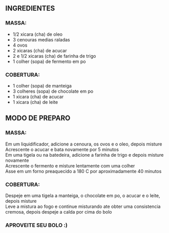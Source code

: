 ## INGREDIENTES
### MASSA:
* 1/2 xicara (cha) de oleo
* 3 cenouras medias raladas
* 4 ovos
* 2 xicaras (cha) de acucar
* 2 e 1/2 xicaras (cha) de farinha de trigo
* 1 colher (sopa) de fermento em po

### COBERTURA:
* 1 colher (sopa) de manteiga
* 3 colheres (sopa) de chocolate em po
* 1 xicara (cha) de acucar
* 1 xicara (cha) de leite
 
## MODO DE PREPARO
### MASSA:
Em um liquidificador, adicione a cenoura, os ovos e o oleo, depois misture  
Acrescente o acucar e bata novamente por 5 minutos  
Em uma tigela ou na batedeira, adicione a farinha de trigo e depois misture novamente  
Acrescente o fermento e misture lentamente com uma colher  
Asse em um forno preaquecido a 180 C por aproximadamente 40 minutos

### COBERTURA:
Despeje em uma tigela a manteiga, o chocolate em po, o acucar e o leite, depois misture  
Leve a mistura ao fogo e continue misturando ate obter uma consistencia cremosa, depois despeje a calda por cima do bolo

### APROVEITE SEU BOLO :)